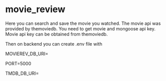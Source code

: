 # movie_review
Here you can search and save the movie you watched. The movie api was provided by themoviedb.
You need to get movie and mongoose api key. Movie api key can be obtained from themoviedb.

Then on backend you can create .env file with

MOVIEREV_DB_URI=<Your api key>

  
PORT=5000

TMDB_DB_URI=<Your api key>
  
